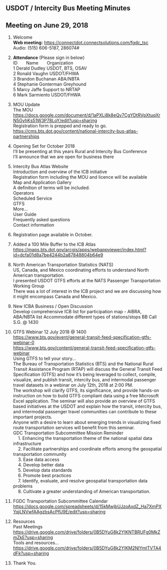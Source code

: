 
## USDOT / Intercity Bus Meeting Minutes   
## Meeting on June 29, 2018   

1. Welcome   
**Web meeting:**  https://connectdot.connectsolutions.com/fgdc_tsc   
Audio: (515) 606-5187, 286074#   

2. **Attendance** (Please sign in below)   
ID &nbsp; &nbsp; &nbsp; Name &nbsp; &nbsp; &nbsp; Organization     
1  Derald Dudley   USDOT, BTS, OSAV   
2  Ronald Vaughn   USDOT/FHWA  
3  Brandon Buchanan   ABA/NBTA  
4  Stephanie Gonterman   Greyhound  
5  Marcy Jaffe   Support to NRTAP  
6  Mark Sarmiento   USDOT/FHWA     

3. MOU Update  
The MOU  
https://docs.google.com/document/d/1aPXLi8k8eQv7CgYDtRVpXtuqXrN5GyhKs51W3P78LoY/edit?usp=sharing  
Registration form is prepped and ready to go.  
https://cms.bts.dot.gov/content/national-intercity-bus-atlas-partnerships  

4. Opening Set for October 2018  
I’ll be presenting at this years Rural and Intercity Bus Conference  
I’ll announce that we are open for business there     

5. Intercity Bus Atlas Website  
Introduction and overview of the ICB initiative  
Registration form including the MOU and licence will be available  
Map and Application Gallery  
A definition of terms will be included.  
Operators  
Scheduled Service  
GTFS  
More…  
User Guide  
Frequently asked questions  
Contact information  

6. Registration page available in October.  

7. Added a 100 Mile Buffer to the ICB Atlas  
https://maps.bts.dot.gov/arcgis/apps/webappviewer/index.html?id=dcfa01d8a7be4244b2a87848804b64e9  

8. North American Transportation Statistics (NATS)  
US, Canada, and  Mexico coordinating efforts to understand North American transportation.  
I presented USDOT GTFS efforts at the NATS Passenger Transportation Working Group  
There was a lot of interest in the ICB project and we are discussing how it might encompass Canada and Mexico.  

9. New ICBA Business / Open Discussion  
Develop comprehensive ICB list for participation map - AIBRA, ABA/NBTA list
Accommodate different types of stations/stops
BB
Call S.G. @ 1430
	
10. GTFS Webinar 12 July 2018 @ 1400  
https://www.bts.gov/event/general-transit-feed-specification-gtfs-webinar-0  
https://www.bts.gov/content/general-transit-feed-specification-gtfs-webinar  
Using GTFS to tell your story…  
The Bureau of Transportation Statistics (BTS) and the National Rural Transit Assistance Program (RTAP) will discuss the General Transit Feed Specification (GTFS) and how it’s being leveraged to collect, compile, visualize, and publish transit, intercity bus, and intermodal passenger travel datasets in a webinar on July 12th, 2018 at 2:00 PM.  
The workshop will clarify GTFS, its significance, and provide hands-on instruction on how to build GTFS compliant data using a free Microsoft Excel application.   The seminar will also provide an overview of GTFS based initiatives at the USDOT and explain how the transit, intercity bus, and intermodal passenger travel communities can contribute to these important projects.  
Anyone with a desire to learn about emerging trends in visualizing fixed route transportation services will benefit from this seminar.  
GDC Transportation Subcommittee Mission Reminder  
&nbsp; &nbsp; 1. Enhancing the transportation theme of the national spatial data infrastructure  
&nbsp; &nbsp; 2. Facilitate partnerships and coordinate efforts among the geospatial transportation community  
&nbsp; &nbsp; 3. Ease data access  
&nbsp; &nbsp; 4. Develop better data  
&nbsp; &nbsp; 5. Develop data standards  
&nbsp; &nbsp; 6. Promote best practices  
&nbsp; &nbsp; 7. Identify, evaluate, and resolve geospatial transportation data problems  
&nbsp; &nbsp; 8. Cultivate a greater understanding of American transportation.  
 	
11. FGDC Transportation Subcommittee Calendar  
https://docs.google.com/spreadsheets/d/15kMwjbUJzoAxdZ_Ha7XmPXYqjLNVwfAAgzbsAcPfU9E/edit?usp=sharing  

12. Resources  
Past Meetings  
https://drive.google.com/drive/folders/0B5DYuG8k2YIKNTBRUFg0MkZmZkE?usp=sharing  
Tools and resources...  
https://drive.google.com/drive/folders/0B5DYuG8k2YIKM2NIYmlTVTA4dFk?usp=sharing  

13. Thank You.  
